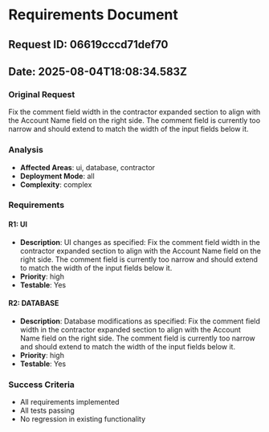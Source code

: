 # Requirements Document
## Request ID: 06619cccd71def70
## Date: 2025-08-04T18:08:34.583Z

### Original Request
Fix the comment field width in the contractor expanded section to align with the Account Name field on the right side. The comment field is currently too narrow and should extend to match the width of the input fields below it.

### Analysis
- **Affected Areas**: ui, database, contractor
- **Deployment Mode**: all
- **Complexity**: complex

### Requirements

#### R1: UI
- **Description**: UI changes as specified: Fix the comment field width in the contractor expanded section to align with the Account Name field on the right side. The comment field is currently too narrow and should extend to match the width of the input fields below it.
- **Priority**: high
- **Testable**: Yes


#### R2: DATABASE
- **Description**: Database modifications as specified: Fix the comment field width in the contractor expanded section to align with the Account Name field on the right side. The comment field is currently too narrow and should extend to match the width of the input fields below it.
- **Priority**: high
- **Testable**: Yes


### Success Criteria
- All requirements implemented
- All tests passing
- No regression in existing functionality
